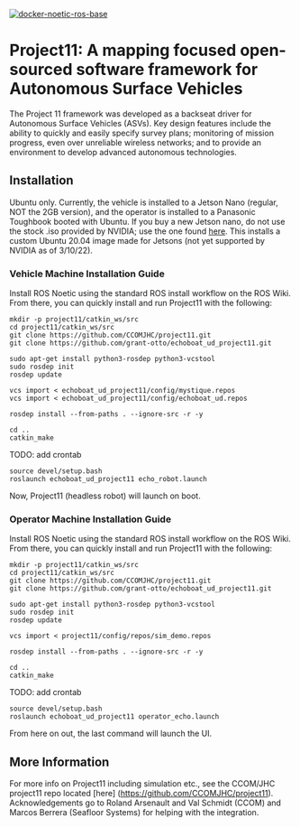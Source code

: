 [![docker-noetic-ros-base](../../actions/workflows/ros-base-docker.yml/badge.svg)](../../actions/workflows/ros-base-docker.yml)

# Project11: A mapping focused open-sourced software framework for Autonomous Surface Vehicles

The Project 11 framework was developed as a backseat driver for Autonomous Surface Vehicles
(ASVs). Key design features include the ability to quickly and easily specify survey plans; monitoring of mission progress, even
over unreliable wireless networks; and to provide an environment to develop advanced autonomous technologies.

## Installation
Ubuntu only. Currently, the vehicle is installed to a Jetson Nano (regular, NOT the 2GB version), and the operator is installed to a Panasonic Toughbook booted with Ubuntu. If you buy a new Jetson nano, do not use the stock .iso provided by NVIDIA; use the one found [here](https://qengineering.eu/install-ubuntu-20.04-on-jetson-nano.html). This installs a custom Ubuntu 20.04 image made for Jetsons (not yet supported by NVIDIA as of 3/10/22).

### Vehicle Machine Installation Guide

Install ROS Noetic using the standard ROS install workflow on the ROS Wiki. From there, you can quickly install and run Project11 with the following:

    mkdir -p project11/catkin_ws/src
    cd project11/catkin_ws/src
    git clone https://github.com/CCOMJHC/project11.git
    git clone https://github.com/grant-otto/echoboat_ud_project11.git

    sudo apt-get install python3-rosdep python3-vcstool
    sudo rosdep init
    rosdep update

    vcs import < echoboat_ud_project11/config/mystique.repos
    vcs import < echoboat_ud_project11/config/echoboat_ud.repos
    
    rosdep install --from-paths . --ignore-src -r -y

    cd ..
    catkin_make

TODO: add crontab

    source devel/setup.bash
    roslaunch echoboat_ud_project11 echo_robot.launch
    
Now, Project11 (headless robot) will launch on boot.

### Operator Machine Installation Guide

Install ROS Noetic using the standard ROS install workflow on the ROS Wiki. From there, you can quickly install and run Project11 with the following:

    mkdir -p project11/catkin_ws/src
    cd project11/catkin_ws/src
    git clone https://github.com/CCOMJHC/project11.git
    git clone https://github.com/grant-otto/echoboat_ud_project11.git

    sudo apt-get install python3-rosdep python3-vcstool
    sudo rosdep init
    rosdep update

    vcs import < project11/config/repos/sim_demo.repos
    
    rosdep install --from-paths . --ignore-src -r -y

    cd ..
    catkin_make

TODO: add crontab

    source devel/setup.bash
    roslaunch echoboat_ud_project11 operator_echo.launch

From here on out, the last command will launch the UI.

## More Information

For more info on Project11 including simulation etc., see the CCOM/JHC project11 repo located [here] (https://github.com/CCOMJHC/project11).
Acknowledgements go to Roland Arsenault and Val Schmidt (CCOM) and Marcos Berrera (Seafloor Systems) for helping with the integration.

